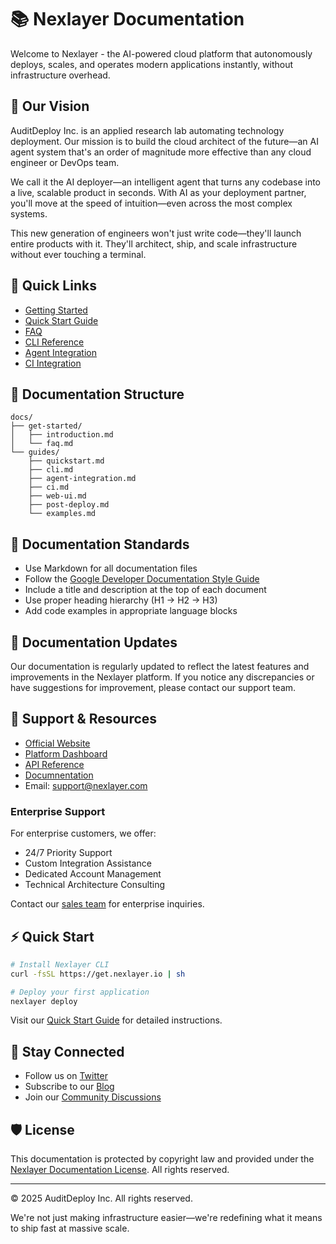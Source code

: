 # 📚 Nexlayer Documentation

Welcome to Nexlayer - the AI-powered cloud platform that autonomously deploys, scales, and operates modern applications instantly, without infrastructure overhead.

## 🎯 Our Vision

AuditDeploy Inc. is an applied research lab automating technology deployment. Our mission is to build the cloud architect of the future—an AI agent system that's an order of magnitude more effective than any cloud engineer or DevOps team.

We call it the AI deployer—an intelligent agent that turns any codebase into a live, scalable product in seconds. With AI as your deployment partner, you'll move at the speed of intuition—even across the most complex systems.

This new generation of engineers won't just write code—they'll launch entire products with it. They'll architect, ship, and scale infrastructure without ever touching a terminal.

## 🚀 Quick Links

- [Getting Started](docs/get-started/introduction.md)
- [Quick Start Guide](docs/guides/quickstart.md)
- [FAQ](docs/get-started/faq.md)
- [CLI Reference](docs/guides/cli.md)
- [Agent Integration](docs/guides/agent-integration.md)
- [CI Integration](docs/guides/ci.md)

## 📖 Documentation Structure

```
docs/
├── get-started/
│   ├── introduction.md
│   └── faq.md
└── guides/
    ├── quickstart.md
    ├── cli.md
    ├── agent-integration.md
    ├── ci.md
    ├── web-ui.md
    ├── post-deploy.md
    └── examples.md
```

## 📝 Documentation Standards

- Use Markdown for all documentation files
- Follow the [Google Developer Documentation Style Guide](https://developers.google.com/style)
- Include a title and description at the top of each document
- Use proper heading hierarchy (H1 -> H2 -> H3)
- Add code examples in appropriate language blocks

## 🔄 Documentation Updates

Our documentation is regularly updated to reflect the latest features and improvements in the Nexlayer platform. If you notice any discrepancies or have suggestions for improvement, please contact our support team.

## 🤝 Support & Resources

- [Official Website](https://nexlayer.com)
- [Platform Dashboard](https://app.nexlayer.io)
- [API Reference](https://api.nexlayer.io)
- [Documnentation](https://docs.nexlayer.com)
- Email: support@nexlayer.com

### Enterprise Support

For enterprise customers, we offer:
- 24/7 Priority Support
- Custom Integration Assistance
- Dedicated Account Management
- Technical Architecture Consulting

Contact our [sales team](mailto:sales@nexlayer.com) for enterprise inquiries.

## ⚡ Quick Start

```bash
# Install Nexlayer CLI
curl -fsSL https://get.nexlayer.io | sh

# Deploy your first application
nexlayer deploy
```

Visit our [Quick Start Guide](docs/guides/quickstart.md) for detailed instructions.

## 📱 Stay Connected

- Follow us on [Twitter](https://x.com/nexlayerapp)
- Subscribe to our [Blog](https://nexlayer.com/blog)
- Join our [Community Discussions](https://github.com/orgs/Nexlayer/discussions)

## 🛡️ License

This documentation is protected by copyright law and provided under the [Nexlayer Documentation License](LICENSE). All rights reserved.

---

© 2025 AuditDeploy Inc. All rights reserved.

We're not just making infrastructure easier—we're redefining what it means to ship fast at massive scale.
